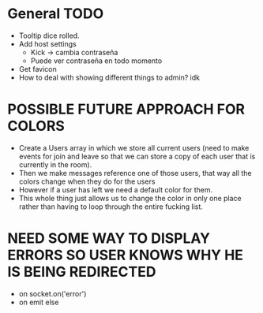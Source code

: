 # General TODO

- Tooltip dice rolled.
- Add host settings
  - Kick -> cambia contraseña
  - Puede ver contraseña en todo momento
- Get favicon
- How to deal with showing different things to admin? idk

# POSSIBLE FUTURE APPROACH FOR COLORS

- Create a Users array in which we store all current users (need to make events for join and leave so that we can store a copy of each user that is currently in the room).
- Then we make messages reference one of those users, that way all the colors change when they do for the users
- However if a user has left we need a default color for them.
- This whole thing just allows us to change the color in only one place rather than having to loop through the entire fucking list.

# NEED SOME WAY TO DISPLAY ERRORS SO USER KNOWS WHY HE IS BEING REDIRECTED

- on socket.on('error')
- on emit else
